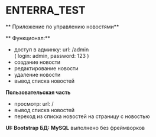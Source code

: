 # ENTERRA_TEST
** Приложение по управлению новостями**

** Функционал:**

- доступ в админку: url: /admin  
  ( login: admin, password: 123 )
- создание новости
- редактирование новости
- удаление новости
- вывод списка новостей

**Пользовательская часть**

- просмотр: url: /
- вывод списка новостей
- переход из списка новостей на страницу с новостью


**UI: Bootstrap**
**БД: MySQL**
выполнено без фреймворков
